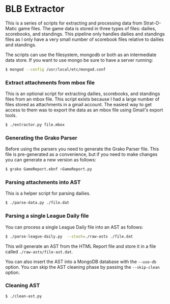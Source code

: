 # BLB Extractor

This is a series of scripts for extracting and processing data from
Strat-O-Matic game files.  The game data is stored in three types of
files: dailies, scorebooks, and standings.  This pipeline only handles
dailies and standings files as I only have a very small number of
scorebook files relative to dailies and standings.

The scripts can use the filesystem, mongodb or both as an intermediate
data store.  If you want to use mongo be sure to have a server
running:

```bash
$ mongod --config /usr/local/etc/mongod.conf
```

### Extract attachments from mbox file
This is an optional script for extracting dailies, scorebooks, and
standings files from an mbox file.  This script exists because I had a
large number of files stored as attachments in a gmail account.  The
easiest way to get access to them was to export the data as an mbox
file using Gmail's export tools.
```bash
$ ./extractor.py file.mbox
```

### Generating the Grako Parser
Before using the parsers you need to generate the Grako Parser file.
This file is pre-generated as a convenience, but if you need to make
changes you can generate a new version as follows:
```bash
$ grako GameReport.ebnf >GameReport.py
```

### Parsing attachments into AST
This is a helper script for parsing dailies.  
```bash
$ ./parse-data.py ./file.dat
```

### Parsing a single League Daily file
You can process a single League Daily file into an AST as follows:
```bash
$ ./parse-league-daily.py  --stash=./raw-asts ./file.dat
```

This will generate an AST from the HTML Report file and store it in a
file called `./raw-asts/file-ast.dat`.

You can also insert the AST into a MongoDB database with the
`--use-db` option.  You can skip the AST cleaning phase by passing the
`--skip-clean` option.

### Cleaning AST
```bash
$ ./clean-ast.py
```
